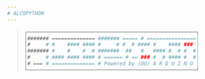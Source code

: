 ```yaml
---
# ALCOPYTHON
---
```

>```bash
>┌───────────────────────────────────────────────────────┐
>│####### ============== ####### ===== # ================│
>│#     # #    #### #### #     # #  # #### #    #### ### │
>│####### #    #    #  # #######  ##   #   #### #  # #  #│
>│#     # #### #### #### # ====== # == ### #  # #### #  #│
>│# === # ============== # Powered by (OO) A R D U I N O │
>└───────────────────────────────────────────────────────┘
>```

